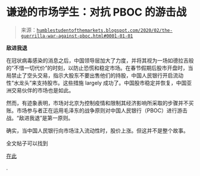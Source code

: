 <!--yml

分类：未分类

日期：2024-05-18 02:21:05

-->

# 谦逊的市场学生：对抗 PBOC 的游击战

> 来源：[`humblestudentofthemarkets.blogspot.com/2020/02/the-guerrilla-war-against-pboc.html#0001-01-01`](https://humblestudentofthemarkets.blogspot.com/2020/02/the-guerrilla-war-against-pboc.html#0001-01-01)

**敌进我退**

在冠状病毒感染的消息之后，中国领导层加大了力度，并将其视为一场如德拉吉般的“不惜一切代价”的时刻，以防止恐慌和稳定市场。在春节假期后股市开盘时，当局禁止了空头交易，指示大股东不要出售他们的持股，中国人民银行开启流动性“水龙头”来支持股市。这些措施 largely 成功了。中国股市稳定并恢复，中国亚洲交易伙伴的市场也是如此。

然而，有迹象表明，市场对北京为控制疫情和限制其经济影响所采取的步骤并不买账。市场参与者正在运用毛泽东的战争原则对中国人民银行（PBOC）进行游击战。“敌进我退”是第一原则。

确实，当中国人民银行向市场注入流动性时，股价上涨。但这并不是整个故事。

全文帖子可以找到

[在此](https://humblestudentofthemarkets.com/2020/02/15/the-war-against-the-pboc/)

.
